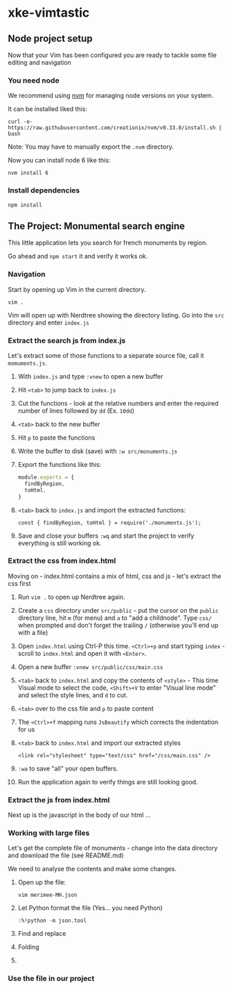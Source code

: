 # xke-vimtastic

## Node project setup

Now that your Vim has been configured you are ready to tackle some file editing and navigation

### You need node

We recommend using [nvm](https://github.com/creationix/nvm) for managing node versions on your system.

It can be installed liked this:

```
curl -o- https://raw.githubusercontent.com/creationix/nvm/v0.33.0/install.sh | bash
```
Note: You may have to manually export the `.nvm` directory.

Now you can install node 6 like this:

```
nvm install 6
```

### Install dependencies

```
npm install
```

## The Project: Monumental search engine

This little application lets you search for french monuments by region.

Go ahead and `npm start` it and verify it works ok.

### Navigation

Start by opening up Vim in the current directory.

```
vim .
```

Vim will open up with Nerdtree showing the directory listing. Go into the `src` directory and enter `index.js`

### Extract the search js from index.js

Let's extract some of those functions to a separate source file, call it `momuments.js`.

1. With `index.js` and type `:vnew` to open a new buffer
2. Hit `<tab>` to jump back to `index.js`
3. Cut the functions - look at the relative numbers and enter the required number of lines followed by `dd`   (Ex. `10dd`)
4. `<tab>` back to the new buffer
5. Hit `p` to paste the functions
6. Write the buffer to disk (save) with `:w src/monuments.js`
7. Export the functions like this:

    ```js
    module.exports = {
      findByRegion,
      toHtml,
    }
    ```

8. `<tab>` back to `index.js` and import the extracted functions:

    ```
    const { findByRegion, toHtml } = require('./monuments.js');
    ```

9. Save and close your buffers `:wq` and start the project to verify everything is still working ok.

### Extract the css from index.html

Moving on - index.html contains a mix of html, css and js - let's extract the css first

1. Run `vim .` to open up Nerdtree again.
2. Create a `css` directory under `src/public` - put the cursor on the `public` directory line, hit `m` (for menu) and `a` to "add a childnode". Type `css/` when prompted and don't forget the trailing `/` (otherwise you'll end up with a file)
3. Open `index.html` using Ctrl-P this time. `<Ctrl>+p` and start typing `index` - scroll to `index.html` and open it with `<Enter>`.
4. Open a new buffer `:vnew src/public/css/main.css`
5. `<tab>` back to `index.html` and copy the contents of `<style>` - This time Visual mode to select the code, `<Shift>+V` to enter "Visual line mode" and select the style lines, and `d` to cut.
6. `<tab>` over to the css file and `p` to paste content
7. The `<Ctrl>+f` mapping runs `JsBeautify` which corrects the indentation for us
8. `<tab>` back to `index.html` and import our extracted styles

    ```
    <link rel="stylesheet" type="text/css" href="/css/main.css" />
    ```

9. `:wa` to save "all" your open buffers.
10. Run the application again to verify things are still looking good.

### Extract the js from index.html

Next up is the javascript in the body of our html ...

### Working with large files

Let's get the complete file of monuments - change into the data directory and download the file (see README.md)

We need to analyse the contents and make some changes.

1. Open up the file:

    ```
    vim merimee-MH.json
    ```

2. Let Python format the file (Yes... you need Python)

    ```
    :%!python -m json.tool
    ```

3. Find and replace

4. Folding

5.

### Use the file in our project



